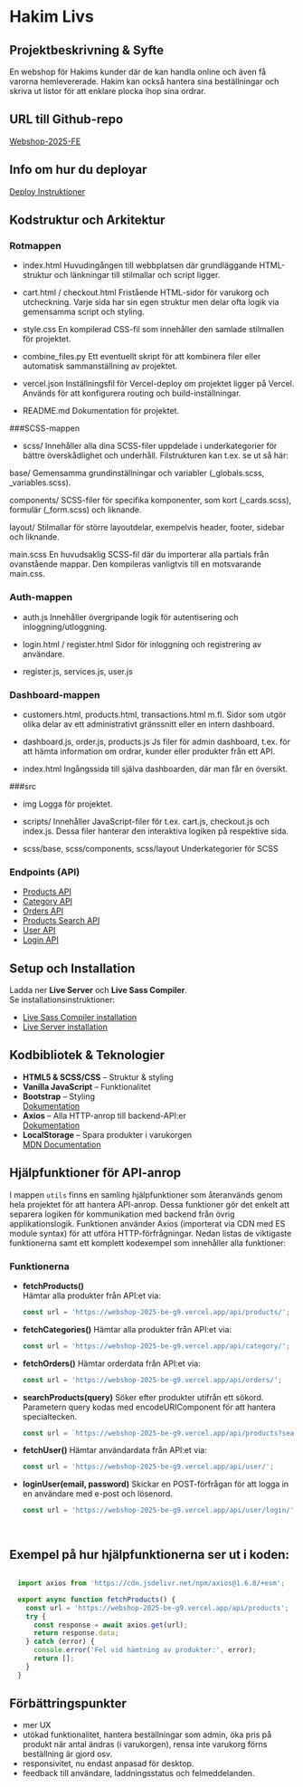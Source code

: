 # Hakim Livs

## Projektbeskrivning & Syfte

En webshop för Hakims kunder där de kan handla online och även få varorna hemlevererade. Hakim kan också hantera sina beställningar och skriva ut listor för att enklare plocka ihop sina ordrar.

## URL till Github-repo

[Webshop-2025-FE](https://github.com/Becczs/Webshop-2025-FE.git)

## Info om hur du deployar

[Deploy Instruktioner](https://willandskill.notion.site/Projekt-upps-ttning-Frontend-1b617cd1771581d49123f895777366cb)


## Kodstruktur och Arkitektur

### Rotmappen
- index.html
  Huvudingången till webbplatsen där grundläggande HTML-struktur och länkningar till stilmallar och script ligger.

- cart.html / checkout.html
  Fristående HTML-sidor för varukorg och utcheckning. Varje sida har sin egen struktur men delar ofta logik via gemensamma script och styling.

- style.css
  En kompilerad CSS-fil som innehåller den samlade stilmallen för projektet.

- combine_files.py
  Ett eventuellt skript för att kombinera filer eller automatisk sammanställning av projektet.

- vercel.json
  Inställningsfil för Vercel-deploy om projektet ligger på Vercel. Används för att konfigurera routing och build-inställningar.

- README.md
  Dokumentation för projektet.

###SCSS-mappen
-  scss/
  Innehåller alla dina SCSS-filer uppdelade i underkategorier för bättre överskådlighet och underhåll. Filstrukturen kan t.ex. se ut så här:

 base/
  Gemensamma grundinställningar och variabler (_globals.scss, _variables.scss).

 components/
  SCSS-filer för specifika komponenter, som kort (_cards.scss), formulär (_form.scss) och liknande.

layout/
  Stilmallar för större layoutdelar, exempelvis header, footer, sidebar och liknande.

 main.scss
  En huvudsaklig SCSS-fil där du importerar alla partials från ovanstående mappar. Den kompileras vanligtvis till en motsvarande main.css.

### Auth-mappen
-  auth.js
  Innehåller övergripande logik för autentisering och inloggning/utloggning.

-  login.html / register.html
  Sidor för inloggning och registrering av användare.

-  register.js, services.js, user.js

### Dashboard-mappen
-  customers.html, products.html, transactions.html m.fl.
  Sidor som utgör olika delar av ett administrativt gränssnitt eller en intern dashboard.

-  dashboard.js, order.js, products.js
  Js filer för admin dashboard, t.ex. för att hämta information om ordrar, kunder eller produkter från ett API.

-  index.html
  Ingångssida till själva dashboarden, där man får en översikt.

###src
- img
  Logga för projektet.

- scripts/
  Innehåller JavaScript-filer för t.ex. cart.js, checkout.js och index.js. Dessa filer hanterar den interaktiva logiken på respektive sida.

- scss/base, scss/components, scss/layout
  Underkategorier för SCSS

### Endpoints (API)

- [Products API](https://webshop-2025-be-g9.vercel.app/api/products/)
- [Category API](https://webshop-2025-be-g9.vercel.app/api/category/)
- [Orders API](https://webshop-2025-be-g9.vercel.app/api/orders/)
- [Products Search API](https://webshop-2025-be-g9.vercel.app/api/products?search/)
- [User API](https://webshop-2025-be-g9.vercel.app/api/user/)
- [Login API](https://webshop-2025-be-g9.vercel.app/api/login/)

## Setup och Installation

Ladda ner **Live Server** och **Live Sass Compiler**.  
Se installationsinstruktioner:

- [Live Sass Compiler installation](https://dev.to/sampadsarker/install-and-customize-the-live-sass-compiler-19k9)
- [Live Server installation](https://code-you.org/students/resources/guides/install-live-server-in-vs-code/)

## Kodbibliotek & Teknologier

- **HTML5 & SCSS/CSS** – Struktur & styling
- **Vanilla JavaScript** – Funktionalitet
- **Bootstrap** – Styling  
  [Dokumentation](https://getbootstrap.com/docs/5.0/getting-started/introduction/)
- **Axios** – Alla HTTP-anrop till backend-API:er  
  [Dokumentation](https://axios-http.com/docs/intro)
- **LocalStorage** – Spara produkter i varukorgen  
  [MDN Documentation](https://developer.mozilla.org/en-US/docs/Web/API/Window/localStorage)

## Hjälpfunktioner för API-anrop

I mappen `utils` finns en samling hjälpfunktioner som återanvänds genom hela projektet för att hantera API-anrop. Dessa funktioner gör det enkelt att separera logiken för kommunikation med backend från övrig applikationslogik. Funktionen använder Axios (importerat via CDN med ES module syntax) för att utföra HTTP-förfrågningar. Nedan listas de viktigaste funktionerna samt ett komplett kodexempel som innehåller alla funktioner:

### Funktionerna
- **fetchProducts()**  
  Hämtar alla produkter från API:et via:  
  ```javascript
  const url = 'https://webshop-2025-be-g9.vercel.app/api/products/';

- **fetchCategories()**
  Hämtar alla produkter från API:et via:  
  ```javascript
  const url = 'https://webshop-2025-be-g9.vercel.app/api/category/';

- **fetchOrders()**
  Hämtar orderdata från API:et via:
  ```javascript
  const url = 'https://webshop-2025-be-g9.vercel.app/api/orders/';

- **searchProducts(query)**
  Söker efter produkter utifrån ett sökord. Parametern query kodas med encodeURIComponent för att hantera specialtecken.
  ```javascript
  const url = `https://webshop-2025-be-g9.vercel.app/api/products?search=${encodeURIComponent(query)}`;

- **fetchUser()**
  Hämtar användardata från API:et via:
  ```javascript
  const url = 'https://webshop-2025-be-g9.vercel.app/api/user/';

- **loginUser(email, password)**
  Skickar en POST-förfrågan för att logga in en användare med e-post och lösenord.
  ```javascript
  const url = 'https://webshop-2025-be-g9.vercel.app/api/user/login/'




## Exempel på hur hjälpfunktionerna ser ut i koden:
```javascript

  import axios from 'https://cdn.jsdelivr.net/npm/axios@1.6.8/+esm';

  export async function fetchProducts() {
    const url = 'https://webshop-2025-be-g9.vercel.app/api/products';
    try {
      const response = await axios.get(url);
      return response.data;
    } catch (error) {
      console.error('Fel vid hämtning av produkter:', error);
      return [];
    }
  }
```


  ## Förbättringspunkter
  - mer UX
  - utökad funktionalitet, hantera beställningar som admin, öka pris på produkt när antal ändras (i varukorgen),
    rensa inte varukorg förns beställning är gjord osv.
  - responsivitet, nu endast anpasad för desktop.
  - feedback till användare, laddningsstatus och felmeddelanden.




